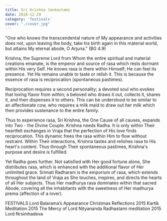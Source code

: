 ```yaml
---
title: Sri Krishna Janmastami
date: 2018-12-29
category: 'festivals'
cover: "./cover.jpg"
---
```


"One who knows the transcendental nature of My appearance and activities does not, upon leaving the body, take his birth again in this material world, but attains My eternal abode, O Arjuna." (BG 4.9)

Krishna, the Supreme Lord from Whom the entire spiritual and material creations emanate, is the emperor and source of rasa which rests dormant within His very Self. He knows rasa is there within Himself; He can feel its presence. Yet He remains unable to taste or relish it. This is because the essence of rasa is reciprocation (spontaneous pastimes).

Reciprocation requires a second personality; a devoted soul who evokes that loving flavor from within; a beloved who draws it out, collects it, shares it, and then dispenses it to others. This can be understood to be similar to an affectionate cow, who requires a milk maid to draw out her milk which then provides sustenance to the entire family.

Thus to experience rasa, Sri Krishna, the One Cause of all causes, expands into Two - the Divine Couple. Krishna needs Radha. It is only within Their heartfelt exchanges in Vraja that the perfection of His love finds reciprocation. This dynamic frees the rasa within Him to flow without restraint. Within Their interactions, Krishna tastes and relishes rasa to His heart's content. Thus through Their spontaneous pastimes, Krishna's purpose and desire is fulfilled.

Yet Radha goes further. Not satisfied with Her good fortune alone, She distributes rasa, which is enhanced with the additional flavor of Her unlimited grace. Srimati Radharani is the emporium of rasa, which extends throughout the land of Vraja as She touches, inspires, and directs the hearts of all Her subjects. Thus Her madhurya rasa dominates within that sacred Abode, covering all the inhabitants with the sweetness of Her madhurya prema (affection of a lover).

FESTIVALS
Lord Balarama’s Appearance
Christmas Reflections 2015
Kartik Meditation 2015
The Mercy of Lord Nityananda
Radhastami meditation 2015
Lord Nrsimhadeva